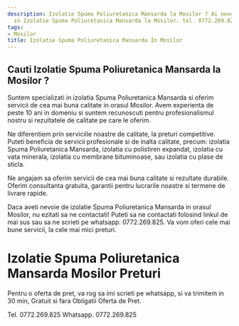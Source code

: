 ```yaml
---
description: Izolatie Spuma Poliuretanica Mansarda la Mosilor ? Ai nevoie de un profesionist
  in Izolatie Spuma Poliuretanica Mansarda la Mosilor. tel. 0772.269.825
tags:
- Mosilor
title: Izolatie Spuma Poliuretanica Mansarda In Mosilor
---
```



## Cauti Izolatie Spuma Poliuretanica Mansarda la Mosilor ?


Suntem specializati in izolatia Spuma Poliuretanica Mansarda si oferim servicii de cea mai buna calitate in orasul Mosilor. Avem experienta de peste 10 ani in domeniu si suntem recunoscuti pentru profesionalismul nostru si rezultatele de calitate pe care le oferim. 

Ne diferentiem prin serviciile noastre de calitate, la preturi competitive. Puteti beneficia de servicii profesionale si de inalta calitate, precum: izolatia Spuma Poliuretanica Mansarda, izolatia cu polistiren expandat, izolatia cu vata minerala, izolatia cu membrane bituminoase, sau izolatia cu plase de sticla. 

Ne angajam sa oferim servicii de cea mai buna calitate si rezultate durabile. Oferim consultanta gratuita, garantii pentru lucrarile noastre si termene de livrare rapide. 

Daca aveti nevoie de izolatie Spuma Poliuretanica Mansarda in orasul Mosilor, nu ezitati sa ne contactati! Puteti sa ne contactati folosind linkul de mai sus sau sa ne scrieti pe whatsapp: 0772.269.825. Va vom oferi cele mai bune servicii, la cele mai mici preturi.

# Izolatie Spuma Poliuretanica Mansarda Mosilor Preturi
Pentru o oferta de pret, va rog sa imi scrieti pe whatsapp, si va trimitem in 30 min, Gratuit si fara Obligatii Oferta de Pret.

Tel. 0772.269.825
Whatsapp. 0772.269.825